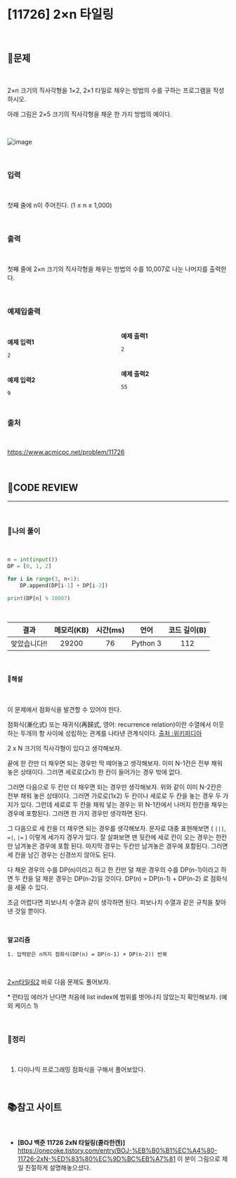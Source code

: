 # [11726] 2×n 타일링

<br/>

## **📝문제**

<br/>

2×n 크기의 직사각형을 1×2, 2×1 타일로 채우는 방법의 수를 구하는 프로그램을 작성하시오.

아래 그림은 2×5 크기의 직사각형을 채운 한 가지 방법의 예이다.

<br/>

![image](https://onlinejudgeimages.s3-ap-northeast-1.amazonaws.com/problem/11726/1.png)

<br/>

### **입력**

<br/>

첫째 줄에 n이 주어진다. (1 ≤ n ≤ 1,000)

<br/>

### **출력**

<br/>

첫째 줄에 2×n 크기의 직사각형을 채우는 방법의 수를 10,007로 나눈 나머지를 출력한다.

<br/>

### **예제입출력**

<br/>

<div style="column-count:2; ">
  <div>

**예제 입력1**

```
2
```

  </div>
  <div>

**예제 출력1**

```
2
```

  </div>
</div>

<br/>

<div style="column-count:2; ">
  <div>

**예제 입력2**

```
9
```

  </div>
  <div>

**예제 출력2**

```
55
```

  </div>
</div>

<br/>

### **출처**

<br/>

https://www.acmicpc.net/problem/11726

<br/>

## **🧐CODE REVIEW**
***

<br/>

### **🧾나의 풀이**

<br/>

```python
n = int(input())
DP = [0, 1, 2]

for i in range(3, n+1):
    DP.append(DP[i-1] + DP[i-2])

print(DP[n] % 10007)
```

<br/>

|     결과     | 메모리(KB) | 시간(ms) |   언어   | 코드 길이(B) |
| :----------: | :--------: | :------: | :------: | :----------: |
| 맞았습니다!! |   29200    |    76    | Python 3 |     112      |

<br/>

#### **📝해설**

<br/>

이 문제에서 점화식을 발견할 수 있어야 한다.

점화식(漸化式) 또는 재귀식(再歸式, 영어: recurrence relation)이란 수열에서 이웃하는 두개의 항 사이에 성립하는 관계를 나타낸 관계식이다. [출처 :위키피디아](https://ko.wikipedia.org/wiki/%EC%A0%90%ED%99%94%EC%8B%9D)

2 x N 크기의 직사각형이 있다고 생각해보자.

끝에 한 칸만 더 채우면 되는 경우만 딱 떼어놓고 생각해보자.
이미 N-1칸은 전부 채워 놓은 상태이다. 그러면 세로로(2x1) 한 칸이 들어가는 경우 밖에 없다.

그러면 다음으로 두 칸만 더 채우면 되는 경우만 생각해보자. 위와 같이 이미 N-2칸은 전부 채워 놓은 상태이다. 그러면 가로로(1x2) 두 칸이나 세로로 두 칸을 놓는 경우 두 가지가 있다. 그런데 세로로 두 칸을 채워 넣는 경우는 위 N-1칸에서 나머지 한칸을 채우는 경우에 포함된다. 그러면 한 가지 경우만 생각하면 된다.

그 다음으로 세 칸을 더 채우면 되는 경우를 생각해보자. 문자로 대충 표현해보면 ( `|||`, `=|`, `|=` ) 이렇게 세가지 경우가 있다. 잘 살펴보면 맨 뒷칸에 세로 칸이 오는 경우는 한칸만 남겨놓은 경우에 포함 된다. 마지막 경우는 두칸만 남겨놓은 경우에 포함된다. 그러면 세 칸을 남긴 경우는 신경쓰지 않아도 된다.

다 채운 경우의 수를 DP(n)이라고 하고 한 칸만 덜 채운 경우의 수를 DP(n-1)이라고 하면 두 칸을 덜 채운 경우는 DP(n-2)일 것이다. DP(n) = DP(n-1) + DP(n-2) 로 점화식을 세울 수 있다.

조금 어렵다면 피보나치 수열과 같이 생각하면 된다. 피보나치 수열과 같은 규칙을 찾아낸 것일 뿐이다.

<br/>

**알고리즘**
```
1. 입력받은 n까지 점화식(DP(n) = DP(n-1) + DP(n-2)) 반복
```

<br/>

[2×n타일링2](./11727_2×n타일링2.md) 바로 다음 문제도 풀어보자.

\* 런타임 에러가 난다면 처음에 list index에 범위를 벗어나지 않았는지 확인해보자. (예외 케이스 1)

<br/>

### **🔖정리**

<br/>

1. 다이나믹 프로그래밍 점화식을 구해서 풀어보았다.

<br/>

## 📚참고 사이트

<br/>

- **[BOJ 백준 11726 2xN 타일링(콜라한캔)]**<br/>
https://onecoke.tistory.com/entry/BOJ-%EB%B0%B1%EC%A4%80-11726-2xN-%ED%83%80%EC%9D%BC%EB%A7%81
이 분이 그림으로 제일 친절하게 설명해놓으셨다.
